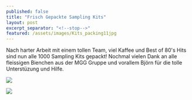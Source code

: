 ```yaml
---
published: false
title: "Frisch Gepackte Sampling Kits"
layout: post
excerpt_separator: "<!--stop-->"
featured: /assets/images/Kits_packing11jpg
---
```

Nach harter Arbeit mit einem tollen Team, viel Kaffee und Best of 80's Hits sind nun alle 1000 Sampling Kits gepackt!
Nochmal vielen Dank an alle fleissigen Bienchen aus der MGG Gruppe und vorallem Björn für die tolle Unterstüzung und Hilfe.


![]({{site.baseurl}}//assets/images/Kits_packing7.jpg)

![]({{site.baseurl}}//assets/images/Kits_packing5jpg)
